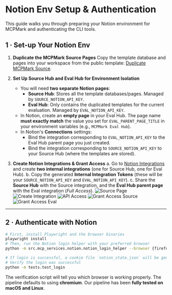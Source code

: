 # Notion Env Setup & Authentication

This guide walks you through preparing your Notion environment for MCPMark and authenticating the CLI tools.

## 1 · Set-up Your Notion Env

1. **Duplicate the MCPMark Source Pages**
   Copy the template database and pages into your workspace from the public template:
   [Duplicate MCPMark Source](https://painted-tennis-ebc.notion.site/MCPBench-Source-Hub-23181626b6d7805fb3a7d59c63033819).

2. **Set Up Source Hub and Eval Hub for Environment Isolation**
   - You will need **two separate Notion pages**:
     - **Source Hub**: Stores all the template databases/pages. Managed by `SOURCE_NOTION_API_KEY`.
     - **Eval Hub**: Only contains the duplicated templates for the current evaluation. Managed by `EVAL_NOTION_API_KEY`.
   - In Notion, create an **empty page** in your Eval Hub. The page name **must exactly match** the value you set for `EVAL_PARENT_PAGE_TITLE` in your environment variables (e.g., `MCPMark Eval Hub`).
   - In Notion's **Connections** settings:
     - Bind the integration corresponding to `EVAL_NOTION_API_KEY` to the Eval Hub parent page you just created.
     - Bind the integration corresponding to `SOURCE_NOTION_API_KEY` to your Source Hub (where the templates are stored).

3. **Create Notion Integrations & Grant Access**
   a. Go to [Notion Integrations](https://www.notion.so/profile/integrations) and create **two internal integrations** (one for Source Hub, one for Eval Hub).
   b. Copy the generated **Internal Integration Tokens** (these will be your `SOURCE_NOTION_API_KEY` and `EVAL_NOTION_API_KEY`).
   c. Share the **Source Hub** with the Source integration, and the **Eval Hub parent page** with the Eval integration (*Full Access*).
   ![Source Page](../../asset/notion/source_page.png)
   ![Create Integration](../../asset/notion/create_integration.png)
   ![API Access](../../asset/notion/api_access.png)
   ![Grant Access Source](../../asset/notion/grant_access_source.png)
   ![Grant Access Eval](../../asset/notion/grant_access_eval.png)

---

## 2 · Authenticate with Notion

```bash
# First, install Playwright and the browser binaries
playwright install
# Then, run the Notion login helper with your preferred browser
python -m src.mcp_services.notion.notion_login_helper --browser {firefox|chromium}

# If login is successful, a cookie file `notion_state.json` will be generated in the project root
# Verify the login was successful
python -m tests.test_login
```

The verification script will tell you which browser is working properly. The pipeline defaults to using **chromium**. Our pipeline has been **fully tested on macOS and Linux**.
